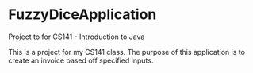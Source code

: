 # FuzzyDiceApplication
Project to for CS141 - Introduction to Java

This is a project for my CS141 class. The purpose of this application is to create an invoice based off specified inputs.

